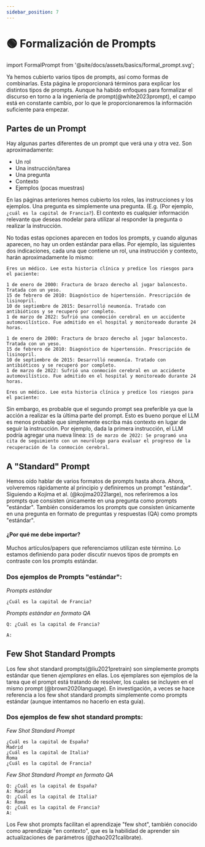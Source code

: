 ```yaml
---
sidebar_position: 7
---
```


# 🟢 Formalización de Prompts

import FormalPrompt from '@site/docs/assets/basics/formal_prompt.svg';

<div style={{textAlign: 'center'}}>
  <FormalPrompt style={{width:"100%",height:"300px",verticalAlign:"top"}}/>
</div>

Ya hemos cubierto varios tipos de prompts, así como formas de combinarlas. Esta página le proporcionará términos para explicar los distintos tipos de prompts. Aunque ha habido enfoques para formalizar el discurso en torno a la ingeniería de prompt(@white2023prompt), el campo está en constante cambio, por lo que le proporcionaremos la información suficiente para empezar.

## Partes de un Prompt

Hay algunas partes diferentes de un prompt que verá una y otra vez. Son aproximadamente:

- Un rol
- Una instrucción/tarea
- Una pregunta
- Contexto
- Ejemplos (pocas muestras)

En las páginas anteriores hemos cubierto los roles, las instrucciones y los ejemplos. Una pregunta es simplemente una pregunta. (E.g. (Por ejemplo, `¿cuál es la capital de Francia?`). El contexto es cualquier información relevante que deseas modelar para utilizar al responder la pregunta o realizar la instrucción.

No todas estas opciones aparecen en todos los prompts, y cuando algunas aparecen, no hay un orden estándar para ellas. Por ejemplo, las siguientes dos indicaciones, cada una que contiene un rol, una instrucción y contexto, harán aproximadamente lo mismo:

```text
Eres un médico. Lee esta historia clínica y predice los riesgos para el paciente:

1 de enero de 2000: Fractura de brazo derecho al jugar baloncesto. Tratada con un yeso.
15 de febrero de 2010: Diagnóstico de hipertensión. Prescripción de lisinopril.
10 de septiembre de 2015: Desarrolló neumonía. Tratado con antibióticos y se recuperó por completo.
1 de marzo de 2022: Sufrió una conmoción cerebral en un accidente automovilístico. Fue admitido en el hospital y monitoreado durante 24 horas.
```

```text
1 de enero de 2000: Fractura de brazo derecho al jugar baloncesto. Tratada con un yeso.
15 de febrero de 2010: Diagnóstico de hipertensión. Prescripción de lisinopril.
10 de septiembre de 2015: Desarrolló neumonía. Tratado con antibióticos y se recuperó por completo.
1 de marzo de 2022: Sufrió una conmoción cerebral en un accidente automovilístico. Fue admitido en el hospital y monitoreado durante 24 horas.

Eres un médico. Lee esta historia clínica y predice los riesgos para el paciente:
```

Sin embargo, es probable que el segundo prompt sea preferible ya que la acción a realizar es la última parte del prompt. Esto es bueno porque el LLM es menos probable que simplemente escriba más contexto en lugar de seguir la instrucción. Por ejemplo, dada la primera instrucción, el LLM podría agregar una nueva línea: `15 de marzo de 2022: Se programó una cita de seguimiento con un neurólogo para evaluar el progreso de la recuperación de la conmoción cerebral`.


## A "Standard" Prompt

Hemos oído hablar de varios formatos de prompts hasta ahora. Ahora, volveremos rápidamente al principio y definiremos un prompt "estándar". Siguiendo a Kojima et al. (@kojima2022large), nos referiremos a los prompts que consisten únicamente en una pregunta como prompts "estándar". También consideramos los prompts que consisten únicamente en una pregunta en formato de preguntas y respuestas (QA) como prompts "estándar".

#### ¿Por qué me debe importar?

Muchos artículos/papers que referenciamos utilizan este término. Lo estamos definiendo para poder discutir nuevos tipos de prompts en contraste con los prompts estándar.

### Dos ejemplos de Prompts "estándar":


_Prompts estándar_
```
¿Cuál es la capital de Francia?
```

_Prompts estándar en formato QA_
```
Q: ¿Cuál es la capital de Francia?

A:
```

## Few Shot Standard Prompts

Los few shot standard prompts(@liu2021pretrain) son simplemente prompts estándar que tienen _ejemplares_ en ellas. Los ejemplares son ejemplos de la tarea que el prompt está tratando de resolver, los cuales se incluyen en el mismo prompt (@brown2020language). En investigación, a veces se hace referencia a los few shot standard prompts simplemente como prompts estándar (aunque intentamos no hacerlo en esta guía).

### Dos ejemplos de few shot standard prompts:

_Few Shot Standard Prompt_

```
¿Cuál es la capital de España?
Madrid
¿Cuál es la capital de Italia?
Roma
¿Cuál es la capital de Francia?
```

_Few Shot Standard Prompt en formato QA_
```
Q: ¿Cuál es la capital de España?
A: Madrid
Q: ¿Cuál es la capital de Italia?
A: Roma
Q: ¿Cuál es la capital de Francia?
A:
```

Los Few shot prompts facilitan el aprendizaje "few shot", también conocido como aprendizaje "en contexto", que es la habilidad de aprender sin actualizaciones de parámetros (@zhao2021calibrate).
